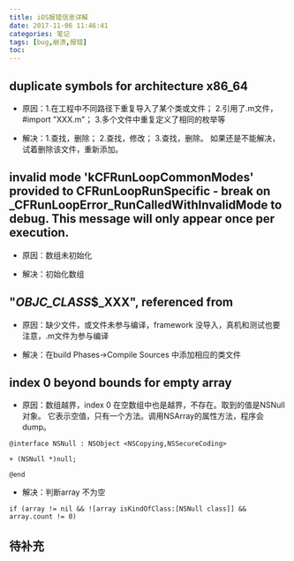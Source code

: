 ```yaml
---
title: iOS报错信息详解
date: 2017-11-06 11:46:41
categories: 笔记
tags: [bug,崩溃,报错]
toc:
---
```


## duplicate symbols for architecture x86_64

* 原因：1.在工程中不同路径下重复导入了某个类或文件；  2.引用了.m文件，#import "XXX.m"； 3.多个文件中重复定义了相同的枚举等

* 解决：1.查找，删除； 2.查找，修改； 3.查找，删除。 如果还是不能解决，试着删除该文件，重新添加。

<!--more-->
## invalid mode 'kCFRunLoopCommonModes' provided to CFRunLoopRunSpecific - break on _CFRunLoopError_RunCalledWithInvalidMode to debug. This message will only appear once per execution.

* 原因：数组未初始化

* 解决：初始化数组

## "_OBJC_CLASS_$_XXX", referenced from

* 原因：缺少文件，或文件未参与编译，framework 没导入，真机和测试也要注意，.m文件为参与编译

* 解决：在build Phases->Compile Sources 中添加相应的类文件

## index 0 beyond bounds for empty array

* 原因：数组越界，index 0 在空数组中也是越界，不存在。取到的值是NSNull  对象。 它表示空值，只有一个方法。调用NSArray的属性方法，程序会dump。
```
@interface NSNull : NSObject <NSCopying,NSSecureCoding>

+ (NSNull *)null;

@end
```

* 解决：判断array 不为空
```
if (array != nil && ![array isKindOfClass:[NSNull class]] && array.count != 0)
```

## 待补充

